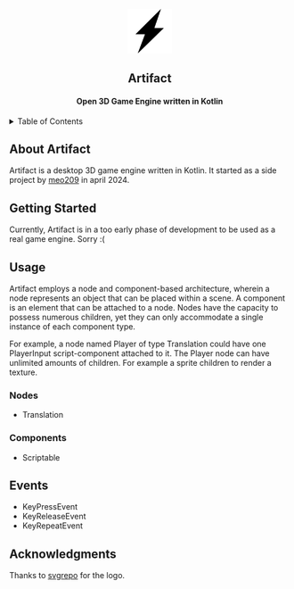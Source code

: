 <br>
<div align="center">
    <a href="https://github.com/meo209/Artifact">
        <img src="docs/artifact.svg" alt="Logo" width="80" height="80">
    </a>
    <h2>Artifact</h2>
    <h4>Open 3D Game Engine written in Kotlin</h4>
</div>

<details>
    <summary>Table of Contents</summary>
        <ol>
        <li>
            <a href="#about-artifact">About Artifact</a>
        </li>
        <li>
            <a href="#usage">Usage</a>
            <ul>
                <li><a href="#nodes">Nodes</a></li>
                <li><a href="#components">Components</a></li>
                <li><a href="#events">Events</a></li>
            </ul>
        </li>
        <li>
            <a href="#acknowledgments">Acknowledgments</a>
        </li>
    </ol>
</details>

## About Artifact
Artifact is a desktop 3D game engine written in Kotlin.
It started as a side project by [meo209](https://github.com/meo209) in april 2024.

## Getting Started
Currently, Artifact is in a too early phase of development to be used as a real game engine.
Sorry :(

## Usage

Artifact employs a node and component-based architecture, wherein a node represents an object that can be placed within a scene.
A component is an element that can be attached to a node.
Nodes have the capacity to possess numerous children, yet they can only accommodate a single instance of each component type.

For example, a node named Player of type Translation could have one PlayerInput script-component attached to it.
The Player node can have unlimited amounts of children. For example a sprite children to render a texture.

### Nodes
- Translation

### Components
- Scriptable

## Events
- KeyPressEvent
- KeyReleaseEvent
- KeyRepeatEvent

## Acknowledgments
Thanks to [svgrepo](https://www.svgrepo.com/svg/113419/lightning) for the logo.

